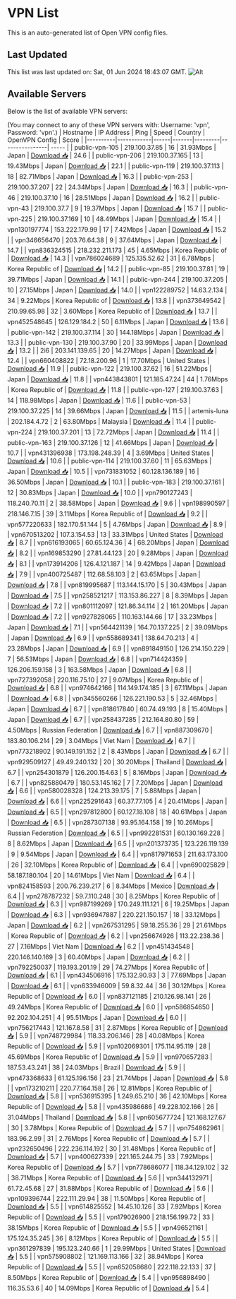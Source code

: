 # VPN List

This is an auto-generated list of Open VPN config files.

## Last Updated

This list was last updated on: Sat, 01 Jun 2024 18:43:07 GMT.
![Alt](https://repobeats.axiom.co/api/embed/186b98318ef1479477931607c1ad7d823f12451f.svg "Repobeats analytics image")

## Available Servers

Below is the list of available VPN servers:

(You may connect to any of these VPN servers with: Username: 'vpn', Password: 'vpn'.)
| Hostname | IP Address | Ping | Speed | Country | OpenVPN Config | Score |
|----------|------------|------|-------|---------|----------------| ----- |
| public-vpn-105 | 219.100.37.85 | 16 | 31.93Mbps | Japan | [Download 📥](./configs/server_0_JP.ovpn) | 24.6 |
| public-vpn-206 | 219.100.37.165 | 13 | 19.43Mbps | Japan | [Download 📥](./configs/server_1_JP.ovpn) | 22.1 |
| public-vpn-119 | 219.100.37.113 | 18 | 82.71Mbps | Japan | [Download 📥](./configs/server_2_JP.ovpn) | 16.3 |
| public-vpn-253 | 219.100.37.207 | 22 | 24.34Mbps | Japan | [Download 📥](./configs/server_3_JP.ovpn) | 16.3 |
| public-vpn-46 | 219.100.37.10 | 16 | 28.51Mbps | Japan | [Download 📥](./configs/server_4_JP.ovpn) | 16.2 |
| public-vpn-43 | 219.100.37.7 | 9 | 19.37Mbps | Japan | [Download 📥](./configs/server_5_JP.ovpn) | 15.7 |
| public-vpn-225 | 219.100.37.169 | 10 | 48.49Mbps | Japan | [Download 📥](./configs/server_6_JP.ovpn) | 15.4 |
| vpn130197774 | 153.222.179.99 | 17 | 7.42Mbps | Japan | [Download 📥](./configs/server_7_JP.ovpn) | 15.2 |
| vpn346656470 | 203.76.64.38 | 9 | 37.64Mbps | Japan | [Download 📥](./configs/server_8_JP.ovpn) | 14.7 |
| vpn836324515 | 218.232.211.173 | 45 | 4.65Mbps | Korea Republic of | [Download 📥](./configs/server_9_KR.ovpn) | 14.3 |
| vpn786024689 | 125.135.52.62 | 31 | 6.78Mbps | Korea Republic of | [Download 📥](./configs/server_10_KR.ovpn) | 14.2 |
| public-vpn-85 | 219.100.37.81 | 19 | 39.71Mbps | Japan | [Download 📥](./configs/server_11_JP.ovpn) | 14.1 |
| public-vpn-244 | 219.100.37.205 | 10 | 27.15Mbps | Japan | [Download 📥](./configs/server_12_JP.ovpn) | 14.0 |
| vpn122289752 | 14.63.2.134 | 34 | 9.22Mbps | Korea Republic of | [Download 📥](./configs/server_13_KR.ovpn) | 13.8 |
| vpn373649542 | 210.99.65.98 | 32 | 3.60Mbps | Korea Republic of | [Download 📥](./configs/server_14_KR.ovpn) | 13.7 |
| vpn452548645 | 126.129.184.2 | 50 | 6.11Mbps | Japan | [Download 📥](./configs/server_15_JP.ovpn) | 13.6 |
| public-vpn-142 | 219.100.37.114 | 30 | 144.18Mbps | Japan | [Download 📥](./configs/server_16_JP.ovpn) | 13.3 |
| public-vpn-130 | 219.100.37.90 | 20 | 33.99Mbps | Japan | [Download 📥](./configs/server_17_JP.ovpn) | 13.2 |
| 2i6 | 203.141.139.65 | 20 | 14.27Mbps | Japan | [Download 📥](./configs/server_18_JP.ovpn) | 12.4 |
| vpn660408822 | 72.18.200.96 | 1 | 17.70Mbps | United States | [Download 📥](./configs/server_19_US.ovpn) | 11.9 |
| public-vpn-122 | 219.100.37.62 | 16 | 51.22Mbps | Japan | [Download 📥](./configs/server_20_JP.ovpn) | 11.8 |
| vpn443843801 | 121.185.47.24 | 44 | 1.76Mbps | Korea Republic of | [Download 📥](./configs/server_21_KR.ovpn) | 11.8 |
| public-vpn-127 | 219.100.37.63 | 14 | 118.98Mbps | Japan | [Download 📥](./configs/server_22_JP.ovpn) | 11.6 |
| public-vpn-53 | 219.100.37.225 | 14 | 39.66Mbps | Japan | [Download 📥](./configs/server_23_JP.ovpn) | 11.5 |
| artemis-luna | 202.184.4.72 | 2 | 63.80Mbps | Malaysia | [Download 📥](./configs/server_24_MY.ovpn) | 11.4 |
| public-vpn-224 | 219.100.37.201 | 13 | 72.72Mbps | Japan | [Download 📥](./configs/server_25_JP.ovpn) | 11.4 |
| public-vpn-163 | 219.100.37.126 | 12 | 41.66Mbps | Japan | [Download 📥](./configs/server_26_JP.ovpn) | 10.7 |
| vpn431396938 | 173.198.248.39 | 4 | 3.69Mbps | United States | [Download 📥](./configs/server_27_US.ovpn) | 10.6 |
| public-vpn-114 | 219.100.37.60 | 11 | 65.63Mbps | Japan | [Download 📥](./configs/server_28_JP.ovpn) | 10.5 |
| vpn731831052 | 60.128.136.189 | 16 | 36.50Mbps | Japan | [Download 📥](./configs/server_29_JP.ovpn) | 10.1 |
| public-vpn-183 | 219.100.37.161 | 12 | 30.83Mbps | Japan | [Download 📥](./configs/server_30_JP.ovpn) | 10.0 |
| vpn790127243 | 118.240.70.11 | 2 | 38.58Mbps | Japan | [Download 📥](./configs/server_31_JP.ovpn) | 9.6 |
| vpn198990597 | 218.146.7.15 | 39 | 3.11Mbps | Korea Republic of | [Download 📥](./configs/server_32_KR.ovpn) | 9.2 |
| vpn577220633 | 182.170.51.144 | 5 | 4.76Mbps | Japan | [Download 📥](./configs/server_33_JP.ovpn) | 8.9 |
| vpn670513202 | 107.3.154.53 | 13 | 33.31Mbps | United States | [Download 📥](./configs/server_34_US.ovpn) | 8.7 |
| vpn616193065 | 60.65.124.36 | 4 | 68.20Mbps | Japan | [Download 📥](./configs/server_35_JP.ovpn) | 8.2 |
| vpn169853290 | 27.81.44.123 | 20 | 9.28Mbps | Japan | [Download 📥](./configs/server_36_JP.ovpn) | 8.1 |
| vpn173914206 | 126.4.121.187 | 14 | 9.42Mbps | Japan | [Download 📥](./configs/server_37_JP.ovpn) | 7.9 |
| vpn400725487 | 112.68.58.103 | 2 | 63.65Mbps | Japan | [Download 📥](./configs/server_38_JP.ovpn) | 7.8 |
| vpn819995687 | 113.144.15.170 | 5 | 30.43Mbps | Japan | [Download 📥](./configs/server_39_JP.ovpn) | 7.5 |
| vpn258521217 | 113.153.86.227 | 8 | 8.39Mbps | Japan | [Download 📥](./configs/server_40_JP.ovpn) | 7.2 |
| vpn801112097 | 121.86.34.114 | 2 | 161.20Mbps | Japan | [Download 📥](./configs/server_41_JP.ovpn) | 7.2 |
| vpn927828065 | 110.163.144.66 | 17 | 33.23Mbps | Japan | [Download 📥](./configs/server_42_JP.ovpn) | 7.1 |
| vpn564421139 | 164.70.137.225 | 2 | 39.09Mbps | Japan | [Download 📥](./configs/server_43_JP.ovpn) | 6.9 |
| vpn558689341 | 138.64.70.213 | 4 | 23.28Mbps | Japan | [Download 📥](./configs/server_44_JP.ovpn) | 6.9 |
| vpn891849150 | 126.214.150.229 | 7 | 56.53Mbps | Japan | [Download 📥](./configs/server_45_JP.ovpn) | 6.8 |
| vpn714424359 | 126.206.159.158 | 3 | 163.58Mbps | Japan | [Download 📥](./configs/server_46_JP.ovpn) | 6.8 |
| vpn727392058 | 220.116.75.10 | 27 | 9.07Mbps | Korea Republic of | [Download 📥](./configs/server_47_KR.ovpn) | 6.8 |
| vpn974642166 | 114.149.174.185 | 3 | 67.11Mbps | Japan | [Download 📥](./configs/server_48_JP.ovpn) | 6.8 |
| vpn345560266 | 126.221.190.53 | 5 | 32.46Mbps | Japan | [Download 📥](./configs/server_49_JP.ovpn) | 6.7 |
| vpn818617840 | 60.74.49.193 | 8 | 15.40Mbps | Japan | [Download 📥](./configs/server_50_JP.ovpn) | 6.7 |
| vpn258437285 | 212.164.80.80 | 59 | 4.50Mbps | Russian Federation | [Download 📥](./configs/server_51_RU.ovpn) | 6.7 |
| vpn887309670 | 183.80.106.214 | 29 | 3.04Mbps | Viet Nam | [Download 📥](./configs/server_52_VN.ovpn) | 6.7 |
| vpn773218902 | 90.149.191.152 | 2 | 8.43Mbps | Japan | [Download 📥](./configs/server_53_JP.ovpn) | 6.7 |
| vpn929509127 | 49.49.240.132 | 20 | 30.20Mbps | Thailand | [Download 📥](./configs/server_54_TH.ovpn) | 6.7 |
| vpn254301879 | 126.200.154.63 | 5 | 8.16Mbps | Japan | [Download 📥](./configs/server_55_JP.ovpn) | 6.7 |
| vpn825880479 | 180.53.145.162 | 7 | 7.20Mbps | Japan | [Download 📥](./configs/server_56_JP.ovpn) | 6.6 |
| vpn580028328 | 124.213.39.175 | 7 | 5.88Mbps | Japan | [Download 📥](./configs/server_57_JP.ovpn) | 6.6 |
| vpn225291643 | 60.37.77.105 | 4 | 20.41Mbps | Japan | [Download 📥](./configs/server_58_JP.ovpn) | 6.5 |
| vpn297812800 | 60.127.18.108 | 18 | 40.61Mbps | Japan | [Download 📥](./configs/server_59_JP.ovpn) | 6.5 |
| vpn287307138 | 93.95.164.158 | 19 | 10.26Mbps | Russian Federation | [Download 📥](./configs/server_60_RU.ovpn) | 6.5 |
| vpn992281531 | 60.130.169.228 | 8 | 8.62Mbps | Japan | [Download 📥](./configs/server_61_JP.ovpn) | 6.5 |
| vpn201373735 | 123.226.119.139 | 9 | 9.54Mbps | Japan | [Download 📥](./configs/server_62_JP.ovpn) | 6.4 |
| vpn817971653 | 211.63.173.100 | 26 | 32.10Mbps | Korea Republic of | [Download 📥](./configs/server_63_KR.ovpn) | 6.4 |
| vpn690025829 | 58.187.180.104 | 20 | 14.61Mbps | Viet Nam | [Download 📥](./configs/server_64_VN.ovpn) | 6.4 |
| vpn824158593 | 200.76.239.217 | 6 | 8.34Mbps | Mexico | [Download 📥](./configs/server_65_MX.ovpn) | 6.4 |
| vpn278787232 | 59.7.110.248 | 30 | 8.25Mbps | Korea Republic of | [Download 📥](./configs/server_66_KR.ovpn) | 6.3 |
| vpn987199269 | 170.249.111.121 | 6 | 19.25Mbps | Japan | [Download 📥](./configs/server_67_JP.ovpn) | 6.3 |
| vpn936947887 | 220.221.150.157 | 18 | 33.12Mbps | Japan | [Download 📥](./configs/server_68_JP.ovpn) | 6.2 |
| vpn267531295 | 59.18.255.36 | 29 | 21.61Mbps | Korea Republic of | [Download 📥](./configs/server_69_KR.ovpn) | 6.2 |
| vpn256674926 | 113.22.238.36 | 27 | 7.16Mbps | Viet Nam | [Download 📥](./configs/server_70_VN.ovpn) | 6.2 |
| vpn451434548 | 220.146.140.169 | 3 | 60.40Mbps | Japan | [Download 📥](./configs/server_71_JP.ovpn) | 6.2 |
| vpn792250037 | 119.193.201.19 | 29 | 74.27Mbps | Korea Republic of | [Download 📥](./configs/server_72_KR.ovpn) | 6.1 |
| vpn434506916 | 175.132.90.93 | 3 | 77.69Mbps | Japan | [Download 📥](./configs/server_73_JP.ovpn) | 6.1 |
| vpn633946009 | 59.8.32.44 | 36 | 30.12Mbps | Korea Republic of | [Download 📥](./configs/server_74_KR.ovpn) | 6.0 |
| vpn837121185 | 210.126.98.141 | 26 | 49.24Mbps | Korea Republic of | [Download 📥](./configs/server_75_KR.ovpn) | 6.0 |
| vpn586854650 | 92.202.104.251 | 4 | 95.51Mbps | Japan | [Download 📥](./configs/server_76_JP.ovpn) | 6.0 |
| vpn756217443 | 121.167.8.58 | 31 | 2.87Mbps | Korea Republic of | [Download 📥](./configs/server_77_KR.ovpn) | 5.9 |
| vpn748729984 | 118.33.206.146 | 28 | 40.08Mbps | Korea Republic of | [Download 📥](./configs/server_78_KR.ovpn) | 5.9 |
| vpn102069301 | 175.114.95.119 | 28 | 45.69Mbps | Korea Republic of | [Download 📥](./configs/server_79_KR.ovpn) | 5.9 |
| vpn970657283 | 187.53.43.241 | 38 | 24.03Mbps | Brazil | [Download 📥](./configs/server_80_BR.ovpn) | 5.9 |
| vpn473368633 | 61.125.196.156 | 23 | 21.74Mbps | Japan | [Download 📥](./configs/server_81_JP.ovpn) | 5.8 |
| vpn173210211 | 220.77.164.158 | 26 | 12.81Mbps | Korea Republic of | [Download 📥](./configs/server_82_KR.ovpn) | 5.8 |
| vpn536915395 | 1.249.65.210 | 36 | 42.10Mbps | Korea Republic of | [Download 📥](./configs/server_83_KR.ovpn) | 5.8 |
| vpn435986686 | 49.228.102.166 | 26 | 31.04Mbps | Thailand | [Download 📥](./configs/server_84_TH.ovpn) | 5.8 |
| vpn605677724 | 121.168.127.67 | 30 | 3.78Mbps | Korea Republic of | [Download 📥](./configs/server_85_KR.ovpn) | 5.7 |
| vpn754862961 | 183.96.2.99 | 31 | 2.76Mbps | Korea Republic of | [Download 📥](./configs/server_86_KR.ovpn) | 5.7 |
| vpn232650496 | 222.236.114.192 | 30 | 31.48Mbps | Korea Republic of | [Download 📥](./configs/server_87_KR.ovpn) | 5.7 |
| vpn400627339 | 221.165.244.75 | 33 | 7.92Mbps | Korea Republic of | [Download 📥](./configs/server_88_KR.ovpn) | 5.7 |
| vpn778686077 | 118.34.129.102 | 32 | 38.71Mbps | Korea Republic of | [Download 📥](./configs/server_89_KR.ovpn) | 5.6 |
| vpn344132971 | 61.72.45.68 | 27 | 31.88Mbps | Korea Republic of | [Download 📥](./configs/server_90_KR.ovpn) | 5.6 |
| vpn109396744 | 222.111.29.94 | 38 | 11.50Mbps | Korea Republic of | [Download 📥](./configs/server_91_KR.ovpn) | 5.5 |
| vpn614825552 | 14.45.10.126 | 33 | 7.92Mbps | Korea Republic of | [Download 📥](./configs/server_92_KR.ovpn) | 5.5 |
| vpn179026900 | 218.156.199.72 | 33 | 38.15Mbps | Korea Republic of | [Download 📥](./configs/server_93_KR.ovpn) | 5.5 |
| vpn496521161 | 175.124.35.245 | 36 | 8.12Mbps | Korea Republic of | [Download 📥](./configs/server_94_KR.ovpn) | 5.5 |
| vpn361297839 | 195.123.240.66 | 1 | 29.99Mbps | United States | [Download 📥](./configs/server_95_US.ovpn) | 5.5 |
| vpn575908802 | 121.169.113.166 | 32 | 38.94Mbps | Korea Republic of | [Download 📥](./configs/server_96_KR.ovpn) | 5.5 |
| vpn652058680 | 222.118.22.133 | 37 | 8.50Mbps | Korea Republic of | [Download 📥](./configs/server_97_KR.ovpn) | 5.4 |
| vpn956898490 | 116.35.53.6 | 40 | 14.09Mbps | Korea Republic of | [Download 📥](./configs/server_98_KR.ovpn) | 5.4 |
